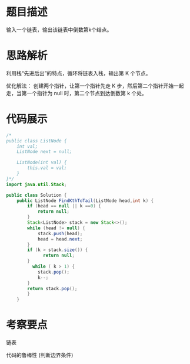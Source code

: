#  题目描述

输入一个链表，输出该链表中倒数第k个结点。

#  思路解析

利用栈“先进后出”的特点，循环将链表入栈，输出第 K 个节点。

优化解法： 创建两个指针，让第一个指针先走 K 步，然后第二个指针开始一起走，当第一个指针为 null 时，第二个节点到达倒数第 k 个处。


#  代码展示

```java
/*
public class ListNode {
    int val;
    ListNode next = null;

    ListNode(int val) {
        this.val = val;
    }
}*/
import java.util.Stack;

public class Solution {
    public ListNode FindKthToTail(ListNode head,int k) {
        if (head == null || k ==0) {
            return null;
        }
        Stack<ListNode> stack = new Stack<>();
        while (head != null) {
            stack.push(head);
            head = head.next;
        }
        if (k > stack.size()) {
              return null;
        }
          while ( k > 1) {
            stack.pop();
            k--;
        }
        return stack.pop();
        }
    }

```

#  考察要点

链表

代码的鲁棒性  (判断边界条件)

